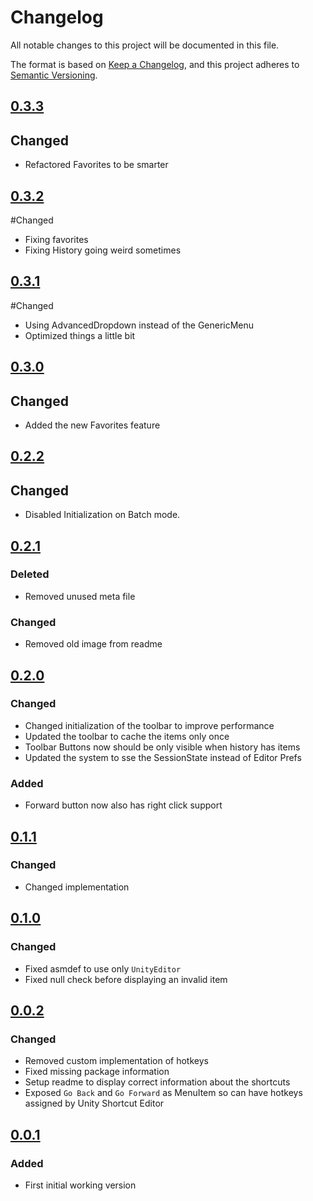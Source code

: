 # Changelog
All notable changes to this project will be documented in this file.

The format is based on [Keep a Changelog](https://keepachangelog.com/en/1.0.0/),
and this project adheres to [Semantic Versioning](https://semver.org/spec/v2.0.0.html).


## [0.3.3]
## Changed
- Refactored Favorites to be smarter

## [0.3.2]
#Changed
- Fixing favorites
- Fixing History going weird sometimes

## [0.3.1]
#Changed
- Using AdvancedDropdown instead of the GenericMenu
- Optimized things a little bit

## [0.3.0]
## Changed
- Added the new Favorites  feature

## [0.2.2]
## Changed 
- Disabled Initialization on Batch mode.

## [0.2.1]
### Deleted
- Removed unused meta file

### Changed
- Removed old image from readme

## [0.2.0]
### Changed
- Changed initialization of the toolbar to improve performance
- Updated the toolbar to cache the items only once
- Toolbar Buttons now should be only visible when history has items
- Updated the system to sse the SessionState instead of Editor Prefs

### Added
- Forward button now also has right click support

## [0.1.1]
### Changed
- Changed implementation

## [0.1.0]
### Changed
- Fixed asmdef to use only `UnityEditor`
- Fixed null check before displaying an invalid item

## [0.0.2]
### Changed
- Removed custom implementation of hotkeys
- Fixed missing package information
- Setup readme to display correct information about the shortcuts
- Exposed `Go Back` and `Go Forward` as MenuItem so can have hotkeys assigned by Unity Shortcut Editor


## [0.0.1]
### Added 
 - First initial working version

[0.3.3]: https://github.com/brunomikoski/UnityHistoryPanel/releases/tag/v0.3.3
[0.3.2]: https://github.com/brunomikoski/UnityHistoryPanel/releases/tag/v0.3.2
[0.3.1]: https://github.com/brunomikoski/UnityHistoryPanel/releases/tag/v0.3.1
[0.3.0]: https://github.com/brunomikoski/UnityHistoryPanel/releases/tag/v0.3.0
[0.2.2]: https://github.com/brunomikoski/UnityHistoryPanel/releases/tag/v0.2.2
[0.2.1]: https://github.com/brunomikoski/UnityHistoryPanel/releases/tag/v0.2.1
[0.2.0]: https://github.com/brunomikoski/UnityHistoryPanel/releases/tag/v0.2.0
[0.1.1]: https://github.com/brunomikoski/UnityHistoryPanel/releases/tag/v0.1.1
[0.1.0]: https://github.com/brunomikoski/UnityHistoryPanel/releases/tag/v0.1.0
[0.0.2]: https://github.com/brunomikoski/UnityHistoryPanel/releases/tag/v0.0.2
[0.0.1]: https://github.com/brunomikoski/UnityHistoryPanel/releases/tag/v0.0.1
